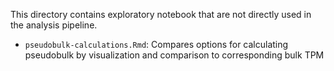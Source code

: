 This directory contains exploratory notebook that are not directly used in the analysis pipeline.

* `pseudobulk-calculations.Rmd`: Compares options for calculating pseudobulk by visualization and comparison to corresponding bulk TPM
